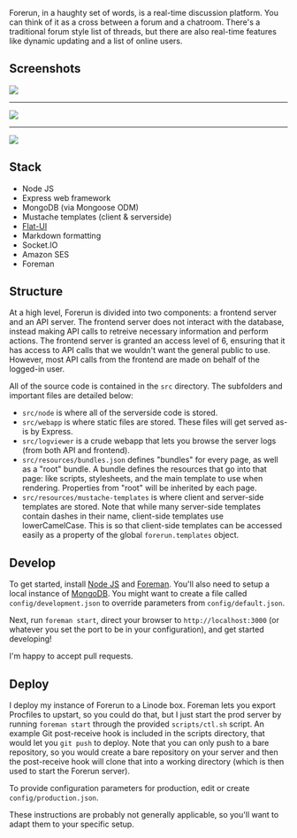 Forerun, in a haughty set of words, is a real-time discussion platform. You can think of it as a cross between a forum and a chatroom. There's a traditional forum style list of threads, but there are also real-time features like dynamic updating and a list of online users.

Screenshots
---

![](https://raw.github.com/wcauchois/forerun/master/screenshots/splash_page.png)

---

![](https://raw.github.com/wcauchois/forerun/master/screenshots/home_page.png)

---

![](https://raw.github.com/wcauchois/forerun/master/screenshots/thread_reply_section.png)

Stack
---

- Node JS
- Express web framework
- MongoDB (via Mongoose ODM)
- Mustache templates (client & serverside)
- [Flat-UI](http://designmodo.github.io/Flat-UI/)
- Markdown formatting
- Socket.IO
- Amazon SES
- Foreman

Structure
---

At a high level, Forerun is divided into two components: a frontend server and an API server. The frontend server does not interact with the database, instead making API calls to retreive necessary information and perform actions. The frontend server is granted an access level of 6, ensuring that it has access to API calls that we wouldn't want the general public to use. However, most API calls from the frontend are made on behalf of the logged-in user.

All of the source code is contained in the `src` directory. The subfolders and important files are detailed below:

- `src/node` is where all of the serverside code is stored.
- `src/webapp` is where static files are stored. These files will get served as-is by Express.
- `src/logviewer` is a crude webapp that lets you browse the server logs (from both API and frontend).
- `src/resources/bundles.json` defines "bundles" for every page, as well as a "root" bundle. A bundle defines the resources that go into that page: like scripts, stylesheets, and the main template to use when rendering. Properties from "root" will be inherited by each page.
- `src/resources/mustache-templates` is where client and server-side templates are stored. Note that while many server-side templates contain dashes in their name, client-side templates use lowerCamelCase. This is so that client-side templates can be accessed easily as a property of the global `forerun.templates` object.

Develop
---

To get started, install [Node JS](http://nodejs.org/) and [Foreman](https://github.com/ddollar/foreman). You'll also need to setup a local instance of [MongoDB](http://www.mongodb.org/). You might want to create a file called `config/development.json` to override parameters from `config/default.json`.

Next, run `foreman start`, direct your browser to `http://localhost:3000` (or whatever you set the port to be in your configuration), and get started developing!

I'm happy to accept pull requests.

Deploy
---

I deploy my instance of Forerun to a Linode box. Foreman lets you export Procfiles to upstart, so you could do that, but I just start the prod server by running `foreman start` through the provided `scripts/ctl.sh` script. An example Git post-receive hook is included in the scripts directory, that would let you `git push` to deploy. Note that you can only push to a bare repository, so you would create a bare repository on your server and then the post-receive hook will clone that into a working directory (which is then used to start the Forerun server).

To provide configuration parameters for production, edit or create `config/production.json`.

These instructions are probably not generally applicable, so you'll want to adapt them to your specific setup.

